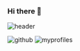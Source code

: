 ### Hi there 👋

![header](https://capsule-render.vercel.app/api?color=gradient&customColorList=0,2,2,5,30&text=welcome&animation=twinkling)


![github](https://img.shields.io/badge/GitHub-100000?style=for-the-badge&logo=github&logoColor=white)
![myprofiles](https://github-readme-stats.vercel.app/api?username=HEun0420&theme=blue-green)
